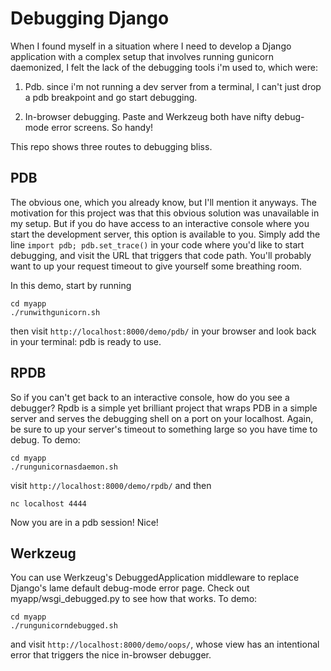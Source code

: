# Debugging Django

When I found myself in a situation where I need to develop a Django
application with a complex setup that involves running gunicorn
daemonized, I felt the lack of the debugging tools i'm used to, which
were:

1. Pdb. since i'm not running a dev server from a terminal, I can't
just drop a pdb breakpoint and go start debugging.

2. In-browser debugging. Paste and Werkzeug both have nifty debug-mode
error screens. So handy!

This repo shows three routes to debugging bliss.

## PDB

The obvious one, which you already know, but I'll mention it
anyways. The motivation for this project was that this obvious
solution was unavailable in my setup. But if you do have access to an
interactive console where you start the development server, this
option is available to you. Simply add the line `import pdb;
pdb.set_trace()` in your code where you'd like to start debugging, and
visit the URL that triggers that code path. You'll probably want to up
your request timeout to give yourself some breathing room.

In this demo, start by running

    cd myapp
    ./runwithgunicorn.sh

then visit `http://localhost:8000/demo/pdb/` in your browser and look
back in your terminal: pdb is ready to use.

## RPDB

So if you can't get back to an interactive console, how do you see a
debugger? Rpdb is a simple yet brilliant project that wraps PDB in a
simple server and serves the debugging shell on a port on your
localhost.  Again, be sure to up your server's timeout to something
large so you have time to debug. To demo:

    cd myapp
    ./rungunicornasdaemon.sh

visit `http://localhost:8000/demo/rpdb/` and then

    nc localhost 4444

Now you are in a pdb session! Nice!

## Werkzeug

You can use Werkzeug's DebuggedApplication middleware to replace
Django's lame default debug-mode error page. Check out
myapp/wsgi_debugged.py to see how that works. To demo:

    cd myapp
    ./rungunicorndebugged.sh

and visit `http://localhost:8000/demo/oops/`, whose view has an
intentional error that triggers the nice in-browser debugger.